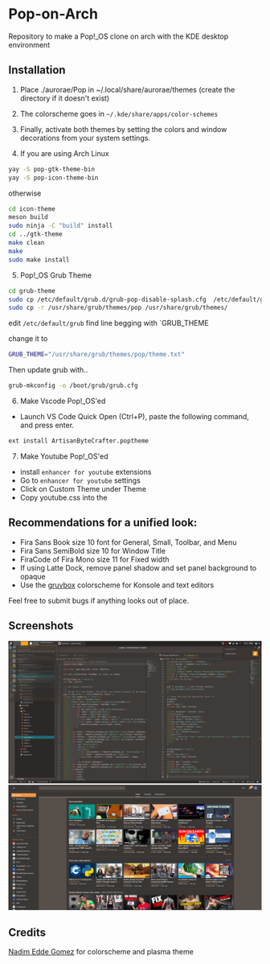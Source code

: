 # Pop-on-Arch
Repository to make a Pop!_OS clone on arch with the KDE desktop environment

## Installation

1. Place ./aurorae/Pop in ~/.local/share/aurorae/themes (create the directory if it doesn't exist)

2. The colorscheme goes in `~/.kde/share/apps/color-schemes`

3. Finally, activate both themes by setting the colors and window decorations from your system settings.

4. If you are using Arch Linux 
```sh
yay -S pop-gtk-theme-bin
yay -S pop-icon-theme-bin
```
otherwise
```sh
cd icon-theme
meson build
sudo ninja -C "build" install
cd ../gtk-theme
make clean
make
sudo make install
```

5. Pop!_OS Grub Theme
```sh
cd grub-theme
sudo cp /etc/default/grub.d/grub-pop-disable-splash.cfg  /etc/default/grub.d/grub-pop-disable-splash.cfg # You may have to create the /etc/default/grub.d directory
sudo cp -r /usr/share/grub/themes/pop /usr/share/grub/themes/
```
edit `/etc/default/grub`
find line begging with `GRUB_THEME

change it to 
```sh
GRUB_THEME="/usr/share/grub/themes/pop/theme.txt"
```

Then update grub with..
```sh
grub-mkconfig -o /boot/grub/grub.cfg
```

6. Make Vscode Pop!_OS'ed
* Launch VS Code Quick Open (Ctrl+P), paste the following command, and press enter.
```sh
ext install ArtisanByteCrafter.poptheme
``` 

7. Make Youtube Pop!_OS'ed
* install `enhancer for youtube`  extensions
* Go to `enhancer for youtube` settings
* Click on Custom Theme under Theme
* Copy youtube.css into the

## Recommendations for a unified look:
  * Fira Sans Book size 10 font for General, Small, Toolbar, and Menu
  * Fira Sans SemiBold size 10 for Window Title
  * FiraCode of Fira Mono size 11 for Fixed width
  * If using Latte Dock, remove panel shadow and set panel background to opaque
  * Use the [gruvbox](https://github.com/morhetz/gruvbox-contrib) colorscheme for Konsole and text editors

Feel free to submit bugs if anything looks out of place.

## Screenshots
![Pop-youtube](assets/vscode-pop.png)
![Pop-vscode](assets/youtube-pop.png)


## Credits 
[Nadim Edde Gomez](https://github.com/Nequo/Pop-plasma-theme) for colorscheme and plasma theme
